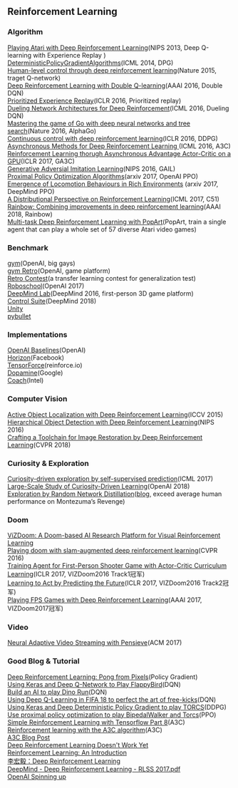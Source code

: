 ## Reinforcement Learning
### Algorithm
[Playing Atari with Deep Reinforcement Learning](https://arxiv.org/pdf/1312.5602.pdf)(NIPS 2013, Deep Q-learning with Experience Replay ) <br>
[DeterministicPolicyGradientAlgorithms](http://proceedings.mlr.press/v32/silver14.pdf)(ICML 2014, DPG) <br>
[Human-level control through deep reinforcement learning](https://www.nature.com/articles/nature14236.pdf)(Nature 2015, traget Q-network)<br>
[Deep Reinforcement Learning with Double Q-learning](https://pdfs.semanticscholar.org/3b97/32bb07dc99bde5e1f9f75251c6ea5039373e.pdf)(AAAI 2016, Double DQN) <br>
[Prioritized Experience Replay](https://arxiv.org/pdf/1511.05952.pdf)(ICLR 2016, Prioritized replay)<br>
[Dueling Network Architectures for Deep Reinforcement](https://arxiv.org/pdf/1511.06581.pdf)(ICML 2016, Dueling DQN)<br>
[Mastering the game of Go with deep neural networks and tree search](http://www.cs.cmu.edu/afs/cs/academic/class/15780-s16/www/AlphaGo.nature16961.pdf)(Nature 2016, AlphaGo)<br>
[Continuous control with deep reinforcement learning](https://arxiv.org/pdf/1509.02971.pdf)(ICLR 2016, DDPG)<br>
[Asynchronous Methods for Deep Reinforcement Learning ](https://arxiv.org/pdf/1602.01783.pdf)(ICML 2016, A3C)<br>
[Reinforcement Learning thorugh Asynchronous Advantage Actor-Critic on a GPU](https://openreview.net/forum?id=r1VGvBcxl&noteId=r1VGvBcxl)(ICLR 2017, GA3C) <br>
[Generative Adversial Imitation Learning](http://papers.nips.cc/paper/6391-generative-adversarial-imitation-learning)(NIPS 2016, GAIL)<br>
[Proximal Policy Optimization Algorithms](https://arxiv.org/pdf/1707.06347.pdf)(arxiv 2017, OpenAI PPO)<br>
[Emergence of Locomotion Behaviours in Rich Environments](https://arxiv.org/pdf/1707.02286.pdf) (arxiv 2017, DeepMind PPO)<br>
[A Distributional Perspective on Reinforcement Learning](https://deepmind.com/blog/going-beyond-average-reinforcement-learning/)(ICML 2017, C51) <br>
[Rainbow: Combining improvements in deep reinforcement learning](https://arxiv.org/pdf/1710.02298.pdf)(AAAI 2018, Rainbow)<br>
[Multi-task Deep Reinforcement Learning with PopArt](https://deepmind.com/blog/preserving-outputs-precisely-while-adaptively-rescaling-targets/)(PopArt, train a single agent that can play a whole set of 57 diverse Atari video games)<br>

### Benchmark
[gym](https://gym.openai.com/envs/)(OpenAI, big gays) <br>
[gym Retro](https://blog.openai.com/gym-retro/)(OpenAI, game platform) <br>
[Retro Contest](https://blog.openai.com/retro-contest/)(a transfer learning contest for generalization test) <br>
[Roboschool](https://blog.openai.com/roboschool/)(OpenAI 2017) <br>
[DeepMind Lab](https://github.com/deepmind/lab)(DeepMind 2016, first-person 3D game platform) <br>
[Control Suite](https://github.com/deepmind/dm_control)(DeepMind 2018) <br>
[Unity](https://unity3d.com/machine-learning/) <br>
[pybullet](https://pypi.org/project/pybullet/) <br>

### Implementations
[OpenAI Baselines](https://github.com/openai/baselines)(OpenAI) <br>
[Horizon](https://github.com/facebookresearch/Horizon)(Facebook)  <br>
[TensorForce](https://github.com/reinforceio/tensorforce)(reinforce.io)  <br>
[Dopamine](https://github.com/google/dopamine)(Google) <br>
[Coach](https://github.com/NervanaSystems/coach)(Intel)  <br>


### Computer Vision
[Active Object Localization with Deep Reinforcement Learning](http://slazebni.cs.illinois.edu/publications/iccv15_active.pdf)(ICCV 2015)<br>
[Hierarchical Object Detection with Deep Reinforcement Learning](https://imatge-upc.github.io/detection-2016-nipsws/)(NIPS 2016) <br>
[Crafting a Toolchain for Image Restoration by Deep Reinforcement Learning](http://mmlab.ie.cuhk.edu.hk/projects/RL-Restore/)(CVPR 2018) <br>

### Curiosity & Exploration
[Curiosity-driven exploration by self-supervised prediction](https://arxiv.org/pdf/1705.05363.pdf)(ICML 2017) <br>
[Large-Scale Study of Curiosity-Driven Learning](https://pathak22.github.io/large-scale-curiosity/)(OpenAI 2018)  <br>
[Exploration by Random Network Distillation](https://arxiv.org/pdf/1810.12894.pdf)([blog](https://blog.openai.com/reinforcement-learning-with-prediction-based-rewards/#RNDjump), exceed average human performance on Montezuma’s Revenge)

### Doom
[ViZDoom: A Doom-based AI Research Platform for Visual Reinforcement Learning](https://arxiv.org/pdf/1605.02097.pdf) <br>
[Playing doom with slam-augmented deep reinforcement learning](https://arxiv.org/pdf/1612.00380.pdf)(CVPR 2016) <br>
[Training Agent for First-Person Shooter Game with Actor-Critic Curriculum Learning](https://openreview.net/pdf?id=Hk3mPK5gg)(ICLR 2017, VIZDoom2016 Track1冠军) <br>
[Learning to Act by Predicting the Future](https://arxiv.org/pdf/1611.01779.pdf)(ICLR 2017, VIZDoom2016 Track2冠军) <br>
[Playing FPS Games with Deep Reinforcement Learning](https://arxiv.org/pdf/1609.05521.pdf)(AAAI 2017, VIZDoom2017冠军) <br>


### Video
[Neural Adaptive Video Streaming with Pensieve](http://web.mit.edu/pensieve/)(ACM 2017) <br>

### Good Blog & Tutorial
[Deep Reinforcement Learning: Pong from Pixels](http://karpathy.github.io/2016/05/31/rl/)(Policy Gradient) <br>
[Using Keras and Deep Q-Network to Play FlappyBird](https://yanpanlau.github.io/2016/07/10/FlappyBird-Keras.html)(DQN) <br>
[Build an AI to play Dino Run](https://blog.paperspace.com/dino-run/)(DQN) <br>
[Using Deep Q-Learning in FIFA 18 to perfect the art of free-kicks](https://towardsdatascience.com/using-deep-q-learning-in-fifa-18-to-perfect-the-art-of-free-kicks-f2e4e979ee66)(DQN)<br>
[Using Keras and Deep Deterministic Policy Gradient to play TORCS](https://yanpanlau.github.io/2016/10/11/Torcs-Keras.html)(DDPG) <br>
[Use proximal policy optimization to play BipedalWalker and Torcs](https://junhongxu.github.io/JunhongXu.github.io/Proximal-Policy-Optimization/)(PPO) <br>
[Simple Reinforcement Learning with Tensorflow Part 8](https://medium.com/emergent-future/simple-reinforcement-learning-with-tensorflow-part-8-asynchronous-actor-critic-agents-a3c-c88f72a5e9f2)(A3C) <br>
[Reinforcement learning with the A3C algorithm](https://cgnicholls.github.io/reinforcement-learning/2017/03/27/a3c.html)(A3C) <br>
[A3C Blog Post](https://github.com/tensorflow/models/tree/a2a943da2635bfe93cd0c17a1d186f1f3235126c/research/a3c_blogpost) <br>
[Deep Reinforcement Learning Doesn't Work Yet](https://www.alexirpan.com/2018/02/14/rl-hard.html) <br>
[Reinforcement Learning: An Introduction](http://incompleteideas.net/book/the-book-2nd.html) <br>
[李宏毅：Deep Reinforcement Learning](http://speech.ee.ntu.edu.tw/~tlkagk/courses/ML_2016/Lecture/RL%20(v6).pdf) <br>
[DeepMind - Deep Reinforcement Learning - RLSS 2017.pdf](https://drive.google.com/file/d/0BzUSSMdMszk6UE5TbWdZekFXSE0/view)<br>
[OpenAI Spinning up](https://spinningup.openai.com/en/latest/) 
